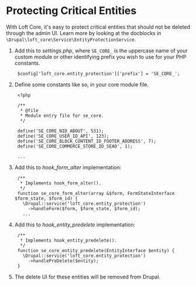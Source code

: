 
# Protecting Critical Entities

With Loft Core, it's easy to protect critical entities that should not be deleted through the admin UI.  Learn more by looking at the docblocks in `\Drupal\loft_core\Service\EntityProtectionService`.

1. Add this to _settings.php_, where `SE_CORE_` is the uppercase name of your custom module or other identifying prefix you wish to use for your PHP constants.

        $config['loft_core.entity_protection']['prefix'] = 'SE_CORE_';

1. Define some constants like so, in your core module file.

        <?php
        
        /**
         * @file
         * Module entry file for se_core.
         */
        
        define('SE_CORE_NID_ABOUT', 531);
        define('SE_CORE_USER_ID_API', 123);
        define('SE_CORE_BLOCK_CONTENT_ID_FOOTER_ADDRESS', 7);
        define('SE_CORE_COMMERCE_STORE_ID_SEAO', 1);
        
        ...

1. Add this to _hook_form_alter_ implementation:

        /**
         * Implements hook_form_alter().
         */
        function se_core_form_alter(array &$form, FormStateInterface $form_state, $form_id) {
          \Drupal::service('loft_core.entity_protection')
            ->handleForm($form, $form_state, $form_id);
          ...  

1. Add this to _hook_entity_predelete_ implementation:

        /**
         * Implements hook_entity_predelete().
         */
        function se_core_entity_predelete(EntityInterface $entity) {
          \Drupal::service('loft_core.entity_protection')
            ->handlePreDelete($entity);
        }
        
1. The delete UI for these entities will be removed from Drupal.
